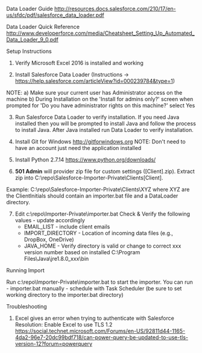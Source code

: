 
Data Loader Guide
http://resources.docs.salesforce.com/210/17/en-us/sfdc/pdf/salesforce_data_loader.pdf

Data Loader Quick Reference
http://www.developerforce.com/media/Cheatsheet_Setting_Up_Automated_Data_Loader_9_0.pdf

Setup Instructions

1) Verify Microsoft Excel 2016 is installed and working 

2) Install Salesforce Data Loader (Instructions -> https://help.salesforce.com/articleView?id=000239784&type=1)

NOTE:
  a) Make sure your current user has Administrator access on the machine
  b) During Installation on the 'Install for admins only?' screen when prompted for 'Do you have administrator rights on this machine?' select Yes

3) Run Salesforce Data Loader to verify installation.  If you need Java installed then you will be prompted to install Java and follow the process to install Java. After Java installed run Data Loader to verify installation. 

4) Install Git for Windows http://gitforwindows.org
    NOTE: Don't need to have an account just need the application installed

5) Install Python 2.7.14 https://www.python.org/downloads/ 

7) **501 Admin** will provider zip file for custom settings ([Client].zip).  Extract zip into C:\repo\Salesforce-Importer-Private\Clients\[Client].

Example: C:\repo\Salesforce-Importer-Private\Clients\XYZ where XYZ are the ClientInitials should contain an importer.bat file and a DataLoader directory.

7) Edit c:\repo\Importer-Private\importer.bat
    Check & Verify the following values - update accordingly
    * EMAIL_LIST - include client emails
    * IMPORT_DIRECTORY - Location of incoming data files (e.g., DropBox, OneDrive)
    * JAVA_HOME - Verify directory is valid or change to correct xxx version number based on installed C:\Program Files\Java\jre1.8.0_xxx\bin

Running Import

Run c:\repo\Importer-Private\importer.bat to start the importer.  You can run
    - importer.bat manually
    - schedule with Task Scheduler (be sure to set working directory to the importer.bat directory)

Troubleshooting

1) Excel gives an error when trying to authenticate with Salesforce
Resolution: Enable Excel to use TLS 1.2
https://social.technet.microsoft.com/Forums/en-US/92811d44-1165-4da2-96e7-20dc99bdf718/can-power-query-be-updated-to-use-tls-version-12?forum=powerquery